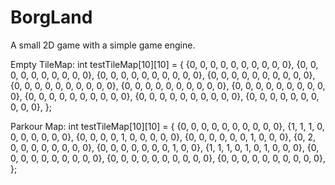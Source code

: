 # BorgLand
A small 2D game with a simple game engine.

Empty TileMap:
int testTileMap[10][10] = {
    {0, 0, 0, 0, 0, 0, 0, 0, 0, 0},
    {0, 0, 0, 0, 0, 0, 0, 0, 0, 0},
    {0, 0, 0, 0, 0, 0, 0, 0, 0, 0},
    {0, 0, 0, 0, 0, 0, 0, 0, 0, 0},
    {0, 0, 0, 0, 0, 0, 0, 0, 0, 0},
    {0, 0, 0, 0, 0, 0, 0, 0, 0, 0},
    {0, 0, 0, 0, 0, 0, 0, 0, 0, 0},
    {0, 0, 0, 0, 0, 0, 0, 0, 0, 0},
    {0, 0, 0, 0, 0, 0, 0, 0, 0, 0},
    {0, 0, 0, 0, 0, 0, 0, 0, 0, 0},
};

Parkour Map:
int testTileMap[10][10] = {
    {0, 0, 0, 0, 0, 0, 0, 0, 0, 0},
    {1, 1, 1, 0, 0, 0, 0, 0, 0, 0},
    {0, 0, 0, 0, 1, 0, 0, 0, 0, 0},
    {0, 0, 0, 0, 0, 0, 1, 0, 0, 0},
    {0, 2, 0, 0, 0, 0, 0, 0, 0, 0},
    {0, 0, 0, 0, 0, 0, 0, 1, 0, 0},
    {1, 1, 1, 0, 1, 0, 1, 0, 0, 0},
    {0, 0, 0, 0, 0, 0, 0, 0, 0, 0},
    {0, 0, 0, 0, 0, 0, 0, 0, 0, 0},
    {0, 0, 0, 0, 0, 0, 0, 0, 0, 0},
};
